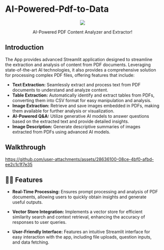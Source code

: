 # AI-Powered-Pdf-to-Data


<p align="center">
 <a href="https://pbs.twimg.com/media/GLwgHwIXMAAUBrS?format=jpg&name=small">
    <img src="https://encrypted-tbn0.gstatic.com/images?q=tbn:ANd9GcT07z92MO6KTFieeba4kMJEST5Ipm5jgci0jw&s" border="0">
  </a>
<p align="center">
  AI-Powered PDF Content Analyzer and Extractor!
</p>


## Introduction

The App provides advanced Streamlit application designed to streamline the extraction and analysis of content from PDF documents. Leveraging state-of-the-art AI technologies, it also provides a comprehensive solution for processing complex PDF files, offering features that include:

- **Text Extraction:** Seamlessly extract and process text from PDF documents to understand and analyze content.
- **Table Extraction:** Automatically identify and extract tables from PDFs, converting them into CSV format for easy manipulation and analysis.
- **Image Extraction:** Retrieve and save images embedded in PDFs, making them available for further analysis or visualization.
- **AI-Powered Q&A:** Utilize generative AI models to answer questions based on the extracted text and provide detailed insights.
- **Image Description:** Generate descriptive summaries of images extracted from PDFs using advanced AI models.


## Walkthrough

https://github.com/user-attachments/assets/28636100-08ce-4bf0-afbd-ee2c1c1f7e35


## 💬💡 Features

- **Real-Time Processing:** Ensures prompt processing and analysis of PDF documents, allowing users to quickly obtain insights and generate useful outputs.

- **Vector Store Integration:** Implements a vector store for efficient similarity search and context retrieval, enhancing the accuracy of responses to user queries.

- **User-Friendly Interface:** Features an intuitive Streamlit interface for easy interaction with the app, including file uploads, question inputs, and data fetching.

